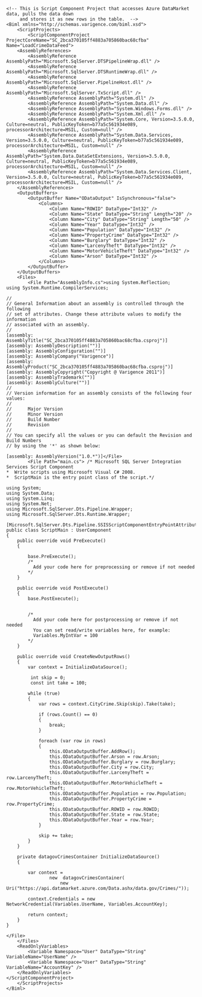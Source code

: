	<!-- This is Script Component Project that accesses Azure DataMarket data, pulls the data down 
	     and stores it as new rows in the table.  -->
	<Biml xmlns="http://schemas.varigence.com/biml.xsd">
	    <ScriptProjects>
	        <ScriptComponentProject ProjectCoreName="SC_2bca370105ff4883a705860bac68cfba" Name="LoadCrimeDataFeed">
	    <AssemblyReferences>
	        <AssemblyReference AssemblyPath="Microsoft.SqlServer.DTSPipelineWrap.dll" />
	        <AssemblyReference AssemblyPath="Microsoft.SqlServer.DTSRuntimeWrap.dll" />
	        <AssemblyReference AssemblyPath="Microsoft.SqlServer.PipelineHost.dll" />
	        <AssemblyReference AssemblyPath="Microsoft.SqlServer.TxScript.dll" />
	        <AssemblyReference AssemblyPath="System.dll" />
	        <AssemblyReference AssemblyPath="System.Data.dll" />
	        <AssemblyReference AssemblyPath="System.Windows.Forms.dll" />
	        <AssemblyReference AssemblyPath="System.Xml.dll" />
	        <AssemblyReference AssemblyPath="System.Core, Version=3.5.0.0, Culture=neutral, PublicKeyToken=b77a5c561934e089, processorArchitecture=MSIL, Custom=null" />
	        <AssemblyReference AssemblyPath="System.Data.Services, Version=3.5.0.0, Culture=neutral, PublicKeyToken=b77a5c561934e089, processorArchitecture=MSIL, Custom=null" />
	        <AssemblyReference AssemblyPath="System.Data.DataSetExtensions, Version=3.5.0.0, Culture=neutral, PublicKeyToken=b77a5c561934e089, processorArchitecture=MSIL, Custom=null" />
	        <AssemblyReference AssemblyPath="System.Data.Services.Client, Version=3.5.0.0, Culture=neutral, PublicKeyToken=b77a5c561934e089, processorArchitecture=MSIL, Custom=null" />
	    </AssemblyReferences>
	    <OutputBuffers>
	        <OutputBuffer Name="ODataOutput" IsSynchronous="false">
	            <Columns>
	                <Column Name="ROWID" DataType="Int32" />
					<Column Name="State" DataType="String" Length="20" />
					<Column Name="City" DataType="String" Length="50" />
					<Column Name="Year" DataType="Int32" />
					<Column Name="Population" DataType="Int32" />
					<Column Name="PropertyCrime" DataType="Int32" />
					<Column Name="Burglary" DataType="Int32" />
					<Column Name="LarcenyTheft" DataType="Int32" />
					<Column Name="MotorVehicleTheft" DataType="Int32" />
					<Column Name="Arson" DataType="Int32" />
	            </Columns>
	        </OutputBuffer>
	    </OutputBuffers>
	    <Files>
	        <File Path="AssemblyInfo.cs">using System.Reflection;
	using System.Runtime.CompilerServices;
	
	//
	// General Information about an assembly is controlled through the following 
	// set of attributes. Change these attribute values to modify the information
	// associated with an assembly.
	//
	[assembly: AssemblyTitle("SC_2bca370105ff4883a705860bac68cfba.csproj")]
	[assembly: AssemblyDescription("")]
	[assembly: AssemblyConfiguration("")]
	[assembly: AssemblyCompany("Varigence")]
	[assembly: AssemblyProduct("SC_2bca370105ff4883a705860bac68cfba.csproj")]
	[assembly: AssemblyCopyright("Copyright @ Varigence 2011")]
	[assembly: AssemblyTrademark("")]
	[assembly: AssemblyCulture("")]
	//
	// Version information for an assembly consists of the following four values:
	//
	//      Major Version
	//      Minor Version 
	//      Build Number
	//      Revision
	//
	// You can specify all the values or you can default the Revision and Build Numbers 
	// by using the '*' as shown below:
	
	[assembly: AssemblyVersion("1.0.*")]</File>
	        <File Path="main.cs"> /* Microsoft SQL Server Integration Services Script Component
	*  Write scripts using Microsoft Visual C# 2008.
	*  ScriptMain is the entry point class of the script.*/
	
	using System;
	using System.Data;
	using System.Linq;
	using System.Net;
	using Microsoft.SqlServer.Dts.Pipeline.Wrapper;
	using Microsoft.SqlServer.Dts.Runtime.Wrapper;
	 
	[Microsoft.SqlServer.Dts.Pipeline.SSISScriptComponentEntryPointAttribute]
	public class ScriptMain : UserComponent
	{
	    public override void PreExecute()
	    {
	 		
	        base.PreExecute();
	        /*
	          Add your code here for preprocessing or remove if not needed
	        */
	    }
	
	    public override void PostExecute()
	    {
	        base.PostExecute();
	 
	
			/*
	          Add your code here for postprocessing or remove if not needed
	          You can set read/write variables here, for example:
	          Variables.MyIntVar = 100
	        */
	    }
		
		public override void CreateNewOutputRows()
	    {
			var context = InitializeDataSource();
			
			 int skip = 0;
	         const int take = 100;
	 
			while (true)
			{
				var rows = context.CityCrime.Skip(skip).Take(take);
				
				if (rows.Count() == 0)
				{
					break;
				}
				
				foreach (var row in rows)
				{
					this.ODataOutputBuffer.AddRow();
					this.ODataOutputBuffer.Arson = row.Arson;
					this.ODataOutputBuffer.Burglary = row.Burglary;
					this.ODataOutputBuffer.City = row.City;
					this.ODataOutputBuffer.LarcenyTheft = row.LarcenyTheft;
					this.ODataOutputBuffer.MotorVehicleTheft = row.MotorVehicleTheft;
					this.ODataOutputBuffer.Population = row.Population;
					this.ODataOutputBuffer.PropertyCrime = row.PropertyCrime;
					this.ODataOutputBuffer.ROWID = row.ROWID; 
					this.ODataOutputBuffer.State = row.State;
					this.ODataOutputBuffer.Year = row.Year;
				}  
			
				skip += take;
			}
	    }
		
		private datagovCrimesContainer InitializeDataSource()
		{
			
			var context =
	                new  datagovCrimesContainer(
	                    new Uri("https://api.datamarket.azure.com/Data.ashx/data.gov/Crimes/"));
			
			context.Credentials = new NetworkCredential(Variables.UserName, Variables.AccountKey);
			
			return context;
		}
	}
	 
	</File>
	    </Files>
		<ReadOnlyVariables>
	        <Variable Namespace="User" DataType="String" VariableName="UserName" />
	        <Variable Namespace="User" DataType="String" VariableName="AccountKey" />
	    </ReadOnlyVariables>
	</ScriptComponentProject>
	    </ScriptProjects>
	</Biml>

